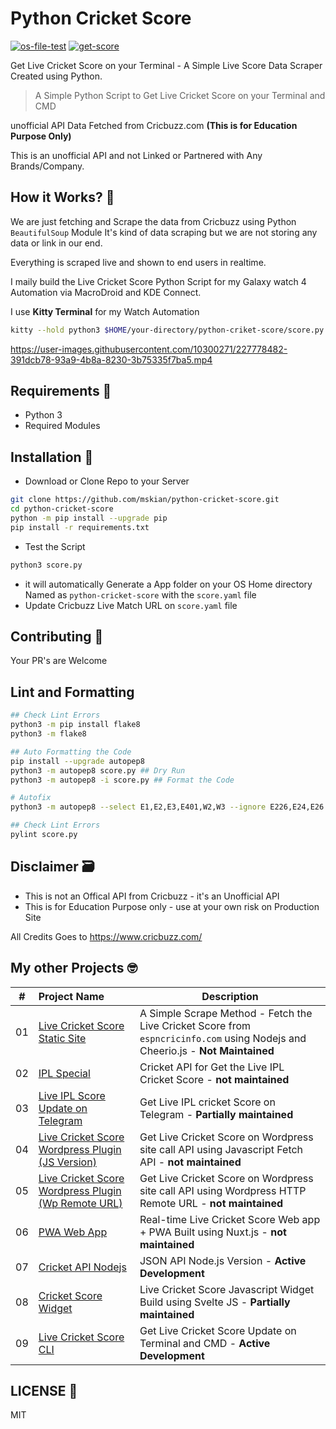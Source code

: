 # Python Cricket Score

[![os-file-test](https://github.com/mskian/python-cricket-score/actions/workflows/os.yml/badge.svg)](https://github.com/mskian/python-cricket-score/actions/workflows/os.yml) [![get-score](https://github.com/mskian/python-cricket-score/actions/workflows/test.yml/badge.svg)](https://github.com/mskian/python-cricket-score/actions/workflows/test.yml)  

Get Live Cricket Score on your Terminal - A Simple Live Score Data Scraper Created using Python.  

> A Simple Python Script to Get Live Cricket Score on your Terminal and CMD  

unofficial API Data Fetched from Cricbuzz.com **(This is for Education Purpose Only)**  

This is an unofficial API and not Linked or Partnered with Any Brands/Company.  

## How it Works? 🤔

We are just fetching and Scrape the data from Cricbuzz using Python `BeautifulSoup` Module It's kind of data scraping but we are not storing any data or link in our end.  

Everything is scraped live and shown to end users in realtime.  

I maily build the Live Cricket Score Python Script for my Galaxy watch 4 Automation via MacroDroid and KDE Connect.  

I use **Kitty Terminal** for my Watch Automation  

```sh
kitty --hold python3 $HOME/your-directory/python-criket-score/score.py
```

https://user-images.githubusercontent.com/10300271/227778482-391dcb78-93a9-4b8a-8230-3b75335f7ba5.mp4

## Requirements 📑

- Python 3
- Required Modules

## Installation 🍯

- Download or Clone Repo to your Server

```sh
git clone https://github.com/mskian/python-cricket-score.git
cd python-cricket-score
python -m pip install --upgrade pip
pip install -r requirements.txt
```

- Test the Script

```sh
python3 score.py
```

- it will automatically Generate a App folder on your OS Home directory Named as `python-cricket-score` with the `score.yaml` file
- Update Cricbuzz Live Match URL on `score.yaml` file

## Contributing 🙌

Your PR's are Welcome

## Lint and Formatting

```sh
## Check Lint Errors
python3 -m pip install flake8
python3 -m flake8
```

```sh
## Auto Formatting the Code
pip install --upgrade autopep8
python3 -m autopep8 score.py ## Dry Run
python3 -m autopep8 -i score.py ## Format the Code

# Autofix
python3 -m autopep8 --select E1,E2,E3,E401,W2,W3 --ignore E226,E24,E26 --in-place --recursive --verbose .
```

```sh
## Check Lint Errors
pylint score.py
```

## Disclaimer 🗃

- This is not an Offical API from Cricbuzz - it's an Unofficial API
- This is for Education Purpose only - use at your own risk on Production Site

All Credits Goes to <https://www.cricbuzz.com/>

## My other Projects 🤓

| # | Project Name | Description |
|---|:------|-------------|
| 01 | [Live Cricket Score Static Site](https://github.com/mskian/livescore) | A Simple Scrape Method - Fetch the Live Cricket Score from `espncricinfo.com` using Nodejs and Cheerio.js - **Not Maintained** |
| 02 | [IPL Special](https://github.com/mskian/iplscore) | Cricket API for Get the Live IPL Cricket Score - **not maintained** |
| 03 | [Live IPL Score Update on Telegram](https://github.com/mskian/score-update) | Get Live IPL cricket Score on Telegram - **Partially maintained**  |
| 04 | [Live Cricket Score Wordpress Plugin (JS Version)](https://github.com/mskian/hello-cricket) | Get Live Cricket Score on Wordpress site call API using Javascript Fetch API - **not maintained** |
| 05 | [Live Cricket Score Wordpress Plugin (Wp Remote URL)](https://github.com/mskian/san-cricket) | Get Live Cricket Score on Wordpress site call API using Wordpress HTTP Remote URL - **not maintained** |  
| 06 | [PWA Web App](https://github.com/mskian/vue-cricket) | Real-time Live Cricket Score Web app + PWA Built using Nuxt.js - **not maintained** |  
| 07 | [Cricket API Nodejs](https://github.com/mskian/cricket-api-nodejs) | JSON API Node.js Version - **Active Development** |  
| 08 | [Cricket Score Widget](https://github.com/mskian/cricket-score-widget) | Live Cricket Score Javascript Widget Build using Svelte JS - **Partially maintained** |  
| 09 | [Live Cricket Score CLI](https://github.com/mskian/cricket-cli) | Get Live Cricket Score Update on Terminal and CMD - **Active Development** |  

## LICENSE 📕

MIT
